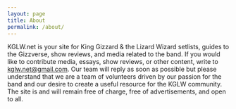 ```yaml
---
layout: page
title: About
permalink: /about/
---
```


KGLW.net is your site for King Gizzard & the Lizard Wizard setlists, guides to the Gizzverse, show reviews, and media related to the band. If you would like to contribute media, essays, show reviews, or other content, write to kglw.net@gmail.com. Our team will reply as soon as possible but please understand that we are a team of volunteers driven by our passion for the band and our desire to create a useful resource for the KGLW community. The site is and will remain free of charge, free of advertisements, and open to all.
